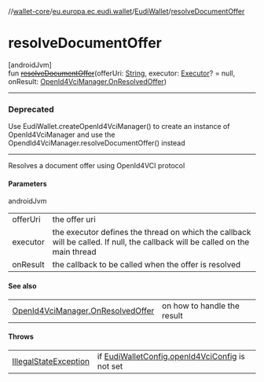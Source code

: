 //[wallet-core](../../../index.md)/[eu.europa.ec.eudi.wallet](../index.md)/[EudiWallet](index.md)/[resolveDocumentOffer](resolve-document-offer.md)

# resolveDocumentOffer

[androidJvm]\
fun [~~resolveDocumentOffer~~](resolve-document-offer.md)(offerUri: [String](https://kotlinlang.org/api/latest/jvm/stdlib/kotlin/-string/index.html), executor: [Executor](https://developer.android.com/reference/kotlin/java/util/concurrent/Executor.html)? = null, onResult: [OpenId4VciManager.OnResolvedOffer](../../eu.europa.ec.eudi.wallet.issue.openid4vci/-open-id4-vci-manager/-on-resolved-offer/index.md))

---

### Deprecated

Use EudiWallet.createOpenId4VciManager() to create an instance of OpenId4VciManager and use the OpendId4VciManager.resolveDocumentOffer() instead

---

Resolves a document offer using OpenId4VCI protocol

#### Parameters

androidJvm

| | |
|---|---|
| offerUri | the offer uri |
| executor | the executor defines the thread on which the callback will be called. If null, the callback will be called on the main thread |
| onResult | the callback to be called when the offer is resolved |

#### See also

| | |
|---|---|
| [OpenId4VciManager.OnResolvedOffer](../../eu.europa.ec.eudi.wallet.issue.openid4vci/-open-id4-vci-manager/-on-resolved-offer/index.md) | on how to handle the result |

#### Throws

| | |
|---|---|
| [IllegalStateException](https://kotlinlang.org/api/latest/jvm/stdlib/kotlin/-illegal-state-exception/index.html) | if [EudiWalletConfig.openId4VciConfig](../-eudi-wallet-config/open-id4-vci-config.md) is not set |
